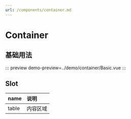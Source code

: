 ```yaml
---
url: /components/container.md
---
```

# Container

## 基础用法

::: preview
demo-preview=../demo/container/Basic.vue
:::

## Slot

| name   | 说明   |
|:-------|:-----|
| table  | 内容区域 |
